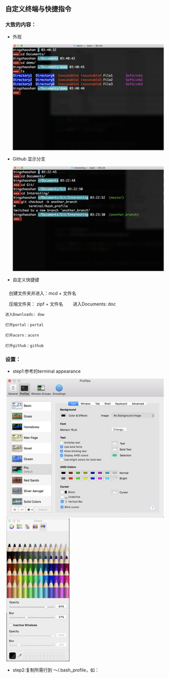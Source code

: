## 自定义终端与快捷指令 

### 大致的内容：

- 外观

  <img src="https://github.com/zuoyigehaobing/Interesting/blob/master/pics/appearance_demo.png" width="600">




- Github 显示分支

  <img src="https://github.com/zuoyigehaobing/Interesting/blob/master/pics/git_branches.png" width="600">


- 自定义快捷键
###
    
    创建文件夹并进入：mcd + 文件名

    压缩文件夹： zipf + 文件名
    
    进入Documents: doc
    
    进入Downloads: dow
    
    打开portal：portal
    
    打开acorn：acorn
    
    打开github：github



### 设置：

- step1:参考的terminal appearance

  <img src="https://github.com/zuoyigehaobing/Interesting/blob/master/pics/appreaance1.png" width="500">
  <img src="https://github.com/zuoyigehaobing/Interesting/blob/master/pics/appearance2.png" width="200">


- step2:复制所需行到 ～/.bash_profile，如：
  

